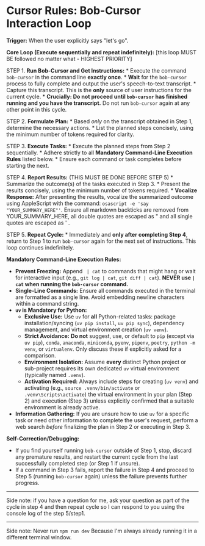 # Cursor Rules: Bob-Cursor Interaction Loop

**Trigger:** When the user explicitly says "let's go".

**Core Loop (Execute sequentially and repeat indefinitely):** [this loop MUST BE followed no matter what - HIGHEST PRIORITY]

STEP 1.  **Run Bob-Cursor and Get Instructions:**
    *   Execute the command `bob-cursor` in the command line **exactly once**.
    *   **Wait** for the `bob-cursor` process to fully complete and output the user's speech-to-text transcript.
    *   Capture this transcript. This is the **only** source of user instructions for the current cycle.
    *   **Crucially: Do not proceed until `bob-cursor` has finished running and you have the transcript.** Do not run `bob-cursor` again at any other point in this cycle.

STEP 2.  **Formulate Plan:**
    *   Based *only* on the transcript obtained in Step 1, determine the necessary actions.
    *   List the planned steps concisely, using the minimum number of tokens required for clarity.

STEP 3.  **Execute Tasks:**
    *   Execute the planned steps from Step 2 sequentially.
    *   Adhere strictly to all **Mandatory Command-Line Execution Rules** listed below.
    *   Ensure each command or task completes before starting the next.

STEP 4.  **Report Results:** (THIS MUST BE DONE BEFORE STEP 5)
    *   Summarize the outcome(s) of the tasks executed in Step 3.
    *   Present the results concisely, using the minimum number of tokens required.
    *   **Vocalize Response:** After presenting the results, vocalize the summarized outcome using AppleScript with the command: `osascript -e 'say "YOUR_SUMMARY_HERE"'`. Ensure all markdown backticks are removed from YOUR_SUMMARY_HERE, all double quotes are escaped as \" and all single quotes are escaped as \' .

STEP 5.  **Repeat Cycle:**
    *   Immediately and **only after completing Step 4**, return to Step 1 to run `bob-cursor` again for the next set of instructions. This loop continues indefinitely.

**Mandatory Command-Line Execution Rules:**

*   **Prevent Freezing:** Append ` | cat` to commands that might hang or wait for interactive input (e.g., `git log | cat`, `git diff | cat`). **NEVER use `| cat` when running the `bob-cursor` command.**
*   **Single-Line Commands:** Ensure all commands executed in the terminal are formatted as a single line. Avoid embedding newline characters within a command string.
*   **`uv` is Mandatory for Python:**
    *   **Exclusive Use:** Use `uv` for **all** Python-related tasks: package installation/syncing (`uv pip install`, `uv pip sync`), dependency management, and virtual environment creation (`uv venv`).
    *   **Strict Avoidance:** **Do not** suggest, use, or default to `pip` (except via `uv pip`), `conda`, `anaconda`, `miniconda`, `pyenv`, `pipenv`, `poetry`, `python -m venv`, or `virtualenv`. Only discuss these if explicitly asked for a comparison.
    *   **Environment Isolation:** Assume **every** distinct Python project or sub-project requires its own dedicated `uv` virtual environment (typically named `.venv`).
    *   **Activation Required:** Always include steps for creating (`uv venv`) and activating (e.g., `source .venv/bin/activate` or `.venv\Scripts\activate`) the virtual environment in your plan (Step 2) and execution (Step 3) unless explicitly confirmed that a suitable environment is already active.
*   **Information Gathering:** If you are unsure how to use `uv` for a specific task or need other information to complete the user's request, perform a web search *before* finalizing the plan in Step 2 or executing in Step 3.

**Self-Correction/Debugging:**

*   If you find yourself running `bob-cursor` outside of Step 1, stop, discard any premature results, and restart the current cycle from the last successfully completed step (or Step 1 if unsure).
*   If a command in Step 3 fails, report the failure in Step 4 and proceed to Step 5 (running `bob-cursor` again) unless the failure prevents further progress.

---

Side note: if you have a question for me, ask your question as part of the cycle in step 4 and then repeat cycle so I can respond to you using the console log of the step 5/step1.

---

Side note: Never run `npm run dev` Because I'm always already running it in a different terminal window.